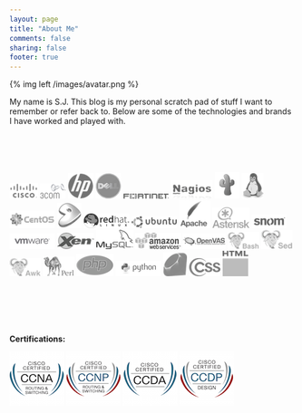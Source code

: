 ```yaml
---
layout: page
title: "About Me"
comments: false
sharing: false
footer: true
---
```

{% img left /images/avatar.png %}

My name is S.J. This blog is my personal scratch pad of stuff I want to remember or refer back to. Below are some of the technologies and brands I have worked and played with.
<br>
<br>
<br>
<br>
<br>

<div>
  <a href="http://www.cisco.com" target="_blank"><img src="/images/cisco-logo.png" border=0/></a>
  <a href="http://h17007.www1.hp.com/us/en/networking/index.aspx" target="_blank"><img src="/images/3com-logo.png" border=0/></a>
  <a href="http://h17007.www1.hp.com/us/en/networking/index.aspx" target="_blank"><img src="/images/hp-logo.png" border=0/></a>
  <a href="http://www.dell.com/us/business/p/networking-products" target="_blank"><img src="/images/dell-logo.png" border=0/></a>
  <a href="http://www.fortinet.com/products/fortigate/index.html" target="_blank"><img src="/images/fortinet-logo.png" border=0/></a>
  <a href="http://www.nagios.org" target="_blank"><img src="/images/nagios-logo.png" border=0/></a>
  <a href="http://www.cacti.net" target="_blank"><img src="/images/cacti-logo.png" border=0/></a>
  <a href="http://www.linux.org" target="_blank"><img src="/images/linux-logo.png" border=0/></a>
  <a href="http://www.centos.org" target="_blank"><img src="/images/centos-logo.png" border=0/></a>
  <a href="http://www.gentoo.org" target="_blank"><img src="/images/gentoo-logo.png" border=0/></a>
  <a href="http://www.redhat.com" target="_blank"><img src="/images/redhat-logo.png" border=0/></a>
  <a href="http://www.ubuntu.com" target="_blank"><img src="/images/ubuntu-logo.png" border=0/></a>
  <a href="http://www.apache.org" target="_blank"><img src="/images/apache-logo.png" border=0/></a>
  <a href="http://www.asterisk.org" target="_blank"><img src="/images/asterisk-logo.png" border=0/></a>
  <a href="http://www.snom.com" target="_blank"><img src="/images/snom-logo.png" border=0/></a>
  <a href="http://www.vmware.com" target="_blank"><img src="/images/vmware-logo.png" border=0/></a>
  <a href="http://www.xenproject.org" target="_blank"><img src="/images/xen-logo.png" border=0/></a>
  <a href="http://www.mysql.com" target="_blank"><img src="/images/mysql-logo.png" border=0/></a>
  <a href="http://aws.amazon.com" target="_blank"><img src="/images/aws-logo.png" border=0/></a>
  <a href="http://www.openvas.org" target="_blank"><img src="/images/openvas-logo.png" border=0/></a>
  <a href="http://www.gnu.org/software/bash/" target="_blank"><img src="/images/bash-logo.png" border=0/></a>
  <a href="http://www.gnu.org/software/sed/manual/" target="_blank"><img src="/images/sed-logo.png" border=0/></a>
  <a href="http://www.gnu.org/software/gawk/manual/" target="_blank"><img src="/images/awk-logo.png" border=0/></a>
  <a href="http://www.perl.org" target="_blank"><img src="/images/perl-logo.png" border=0/></a>
  <a href="http://php.net" target="_blank"><img src="/images/php-logo.png" border=0/></a>
  <a href="http://www.python.org" target="_blank"><img src="/images/python-logo.png" border=0/></a>
  <a href="https://www.ruby-lang.org" target="_blank"><img src="/images/ruby-logo.png" border=0/></a>
  <a href="http://en.wikipedia.org/wiki/Cascading_Style_Sheets" target="_blank"><img src="/images/css-logo.png" border=0/></a>
  <a href="http://en.wikipedia.org/wiki/HTML" target="_blank"><img src="/images/html-logo.png" border=0/></a>
</div>

<br>
<br>
<br>
<br>
<br>

**Certifications:**
<div>
  <img src="/images/ccna.png" border=0/>
  <img src="/images/ccnp.png" border=0/>
  <img src="/images/ccda.png" border=0/>
  <img src="/images/ccdp.png" border=0/>
</div>